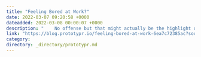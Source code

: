 ```yaml
---
title: "Feeling Bored at Work?"
date: 2022-03-07 09:20:58 +0000
dateadded: 2022-03-08 00:00:07 +0000
description: "    No offense but that might actually be the highlight of your day  Continue reading on Prototypr »  "
link: "https://blog.prototypr.io/feeling-bored-at-work-6ea7c72385ac?source=rss----eb297ea1161a---4"
category:
directory: _directory/prototypr.md
---
```

